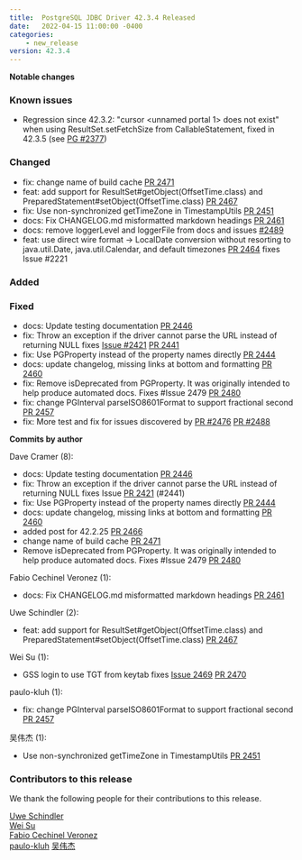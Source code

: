 ```yaml
---
title:  PostgreSQL JDBC Driver 42.3.4 Released
date:   2022-04-15 11:00:00 -0400
categories:
    - new_release
version: 42.3.4
---
```


**Notable changes**
### Known issues
- Regression since 42.3.2: "cursor <unnamed portal 1> does not exist" when using ResultSet.setFetchSize from CallableStatement, fixed in 42.3.5 (see [PG #2377](https://github.com/pgjdbc/pgjdbc/pull/2377))

### Changed
- fix: change name of build cache [PR 2471](https://github.com/pgjdbc/pgjdbc/pull/2471)
- feat: add support for ResultSet#getObject(OffsetTime.class) and PreparedStatement#setObject(OffsetTime.class) [PR 2467](https://github.com/pgjdbc/pgjdbc/pull/2467)
- fix: Use non-synchronized getTimeZone in TimestampUtils [PR 2451](https://github.com/pgjdbc/pgjdbc/pull/2451)
- docs: Fix CHANGELOG.md misformatted markdown headings [PR 2461](https://github.com/pgjdbc/pgjdbc/pull/2461)
- docs:  remove loggerLevel and loggerFile from docs and issues [#2489](https://github.com/pgjdbc/pgjdbc/pull/2489)
- feat: use direct wire format -> LocalDate conversion without resorting to java.util.Date, java.util.Calendar,
  and default timezones [PR 2464](https://github.com/pgjdbc/pgjdbc/pull/2464) fixes Issue #2221

### Added

### Fixed
- docs: Update testing documentation [PR 2446](https://github.com/pgjdbc/pgjdbc/pull/2446)
- fix: Throw an exception if the driver cannot parse the URL instead of returning NULL fixes [Issue #2421](https://github.com/pgjdbc/pgjdbc/issues/2421)  [PR 2441](https://github.com/pgjdbc/pgjdbc/pull/2441)
- fix: Use PGProperty instead of the property names directly [PR 2444](https://github.com/pgjdbc/pgjdbc/pull/2444)
- docs: update changelog, missing links at bottom and formatting [PR 2460](https://github.com/pgjdbc/pgjdbc/pull/2460)
- fix: Remove isDeprecated from PGProperty. It was originally intended to help produce automated docs. Fixes #Issue 2479 [PR 2480](https://github.com/pgjdbc/pgjdbc/pull/2480)
- fix: change PGInterval parseISO8601Format to support fractional second [PR 2457](https://github.com/pgjdbc/pgjdbc/pull/2457)
- fix: More test and fix for issues discovered by [PR #2476](https://github.com/pgjdbc/pgjdbc/pull/2476) [PR #2488](https://github.com/pgjdbc/pgjdbc/pull/2488)

<!--more-->

**Commits by author**

Dave Cramer (8):

* docs: Update testing documentation [PR 2446](https://github.com/pgjdbc/pgjdbc/pull/2446)
* fix: Throw an exception if the driver cannot parse the URL instead of returning NULL fixes Issue [PR 2421](https://github.com/pgjdbc/pgjdbc/pull/2421) (#2441)
* fix: Use PGProperty instead of the property names directly [PR 2444](https://github.com/pgjdbc/pgjdbc/pull/2444)
* docs: update changelog, missing links at bottom and formatting [PR 2460](https://github.com/pgjdbc/pgjdbc/pull/2460)
* added post for 42.2.25 [PR 2466](https://github.com/pgjdbc/pgjdbc/pull/2466)
* change name of build cache [PR 2471](https://github.com/pgjdbc/pgjdbc/pull/2471)
* Remove isDeprecated from PGProperty. It was originally intended to help produce automated docs. Fixes #Issue 2479 [PR 2480](https://github.com/pgjdbc/pgjdbc/pull/2480)

Fabio Cechinel Veronez (1):

* docs: Fix CHANGELOG.md misformatted markdown headings [PR 2461](https://github.com/pgjdbc/pgjdbc/pull/2461)

Uwe Schindler (2):

* feat: add support for ResultSet#getObject(OffsetTime.class) and PreparedStatement#setObject(OffsetTime.class) [PR 2467](https://github.com/pgjdbc/pgjdbc/pull/2467)

Wei Su (1):
* GSS login to use TGT from keytab fixes [Issue 2469](https://github.com/pgjdbc/pgjdbc/issues/2469) [PR 2470](https://github.com/pgjdbc/pgjdbc/pull/2470)

paulo-kluh (1):

* fix: change PGInterval parseISO8601Format to support fractional second [PR 2457](https://github.com/pgjdbc/pgjdbc/pull/2457)

吴伟杰 (1):

* Use non-synchronized getTimeZone in TimestampUtils [PR 2451](https://github.com/pgjdbc/pgjdbc/pull/2451)

<a name="contributors_{{ page.version }}"></a>
### Contributors to this release

We thank the following people for their contributions to this release.

[Uwe Schindler](https://github.com/uschindler)  
[Wei Su](https://github.com/suwei111333)  
[Fabio Cechinel Veronez](https://github.com/fcv)  
[paulo-kluh](https://github.com/paulo-kluh)
[吴伟杰](https://github.com/TeslaCN)  
